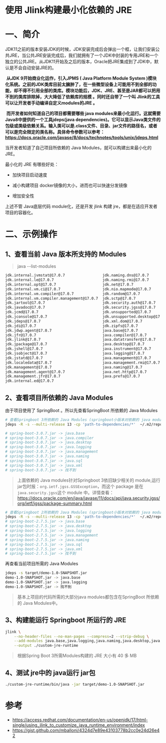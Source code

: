 # 使用 Jlink构建最小化依赖的 JRE

# 一、简介

JDK11之前的版本安装JDK的时候，JDK安装完成后会弹出一个框，让我们安装公共JRE，当公共JRE安装完成后，我们就拥有了一个JDK中封装的专用JRE和一个独立的公共JRE。从JDK11开始及之后的版本，Oracle把JRE集成到了JDK中，默认是不会自动安装JRE的。

​	**从JDK 9开始商业化运作，引入JPMS ( Java Platform Module System )模块化系统。之前的JDK类库目前太臃肿了，在一些微型设备上可能用不到全部的功能，却不得不引用全部的类库。模块功能后，JDK、JRE、甚至是JAR都可以把用不到的类库排除掉，大大降低了依赖库的规模 。同时还自带了一个叫 Jlink的工具可以让开发者手动编译自定义modules的JRE 。**

​	**而开发者如何知道自己的项目都需要哪些 java modules来最小化运行。这就需要Java8中提供的一个工具jdeps(java dependencies)。它可以显示Java类文件的包级或类级依赖关系。输入类可以是.class文件、目录、jar文件的路径名，或者可以是完全限定的类名称。具体命令参数可以参考：https://docs.oracle.com/javase/8/docs/technotes/tools/unix/jdeps.html**

当开发者知道了自己项目所依赖的 Java Modules，就可以构建出来最小化的 JRE。

最小化的 JRE 有哪些好处：

- 加快项目启动速度

- 减小构建项目 docker镜像的大小，进而也可以快速分发镜像

- 增加安全性

上述不管 Java底层代码 module化，还是开发 jlink 构建 jre，都是在适应开发者项目的容器化。

# 二、示例操作

## 1、查看当前 Java 版本所支持的 Modules

> java --list-modules

```bash
jdk.internal.jvmstat@17.0.7                 jdk.naming.dns@17.0.7               java.rmi@17.0.7
jdk.internal.le@17.0.7                      jdk.naming.rmi@17.0.7               java.scripting@17.0.7
jdk.internal.opt@17.0.7                     jdk.net@17.0.7                      java.se@17.0.7
jdk.internal.vm.ci@17.0.7                   jdk.nio.mapmode@17.0.7              java.security.jgss@17.0.7
jdk.internal.vm.compiler@17.0.7             jdk.random@17.0.7                   java.security.sasl@17.0.7
jdk.internal.vm.compiler.management@17.0.7  jdk.sctp@17.0.7                     java.smartcardio@17.0.7
jdk.jartool@17.0.7                          jdk.security.auth@17.0.7            java.sql@17.0.7
jdk.javadoc@17.0.7                          jdk.security.jgss@17.0.7            java.sql.rowset@17.0.7
jdk.jcmd@17.0.7                             jdk.unsupported@17.0.7              java.transaction.xa@17.0.7
jdk.jconsole@17.0.7                         jdk.unsupported.desktop@17.0.7      java.xml@17.0.7
jdk.jdeps@17.0.7                            jdk.xml.dom@17.0.7                  java.xml.crypto@17.0.7
jdk.jdi@17.0.7                              jdk.zipfs@17.0.7                    jdk.accessibility@17.0.7
jdk.jdwp.agent@17.0.7                       java.base@17.0.7                    jdk.attach@17.0.7
jdk.jfr@17.0.7                              java.compiler@17.0.7                jdk.charsets@17.0.7
jdk.jlink@17.0.7                            java.datatransfer@17.0.7            jdk.compiler@17.0.7
jdk.jpackage@17.0.7                         java.desktop@17.0.7                 jdk.crypto.cryptoki@17.0.7
jdk.jshell@17.0.7                           java.instrument@17.0.7              jdk.crypto.ec@17.0.7
jdk.jsobject@17.0.7                         java.logging@17.0.7                 jdk.dynalink@17.0.7
jdk.jstatd@17.0.7                           java.management@17.0.7              jdk.editpad@17.0.7
jdk.localedata@17.0.7                       java.management.rmi@17.0.7          jdk.hotspot.agent@17.0.7
jdk.management@17.0.7                       java.naming@17.0.7                  jdk.httpserver@17.0.7
jdk.management.agent@17.0.7                 java.net.http@17.0.7                jdk.incubator.foreign@17.0.7
jdk.management.jfr@17.0.7                   java.prefs@17.0.7                   jdk.incubator.vector@17.0.7
jdk.internal.ed@17.0.7
```

## 2、查看项目所依赖的 Java Modules

由于项目使用了 SpringBoot 。所以先查看SpringBoot 所依赖的 Java Modules

```bash
# 查看Springboot 3所依赖的 Java Modules (springboot小版本对依赖的 java modules基本一致)
jdeps -R -s --multi-release 13 -cp 'path-to-dependencies/*'  ~/.m2/repository/org/springframework/boot/spring-boot/3.0.7/spring-boot-3.0.7.jar 

# spring-boot-3.0.7.jar -> java.base
# spring-boot-3.0.7.jar -> java.compiler
# spring-boot-3.0.7.jar -> java.desktop
# spring-boot-3.0.7.jar -> java.logging
# spring-boot-3.0.7.jar -> java.management
# spring-boot-3.0.7.jar -> java.naming
# spring-boot-3.0.7.jar -> java.sql
# spring-boot-3.0.7.jar -> java.xml
# spring-boot-3.0.7.jar -> 找不到
```

> 上面依赖的 Java modules针对Springboot 3依旧缺少相关的 module,运行 jar包时报：`org.ietf.jgss.GSSException`，而这个 package 是在 `java.security.jgss`这个 module 中。详情查看：https://docs.oracle.com/en/java/javase/11/docs/api/java.security.jgss/org/ietf/jgss/package-summary.html

```bash
# 查看Springboot 2所依赖的 Java Modules (springboot小版本对依赖的 java modules基本一致)
jdeps -R -s --multi-release 13 -cp 'path-to-dependencies/*'  ~/.m2/repository/org/springframework/boot/spring-boot/2.7.5/spring-boot-2.7.5.jar
# spring-boot-2.7.5.jar -> java.base
# spring-boot-2.7.5.jar -> java.desktop
# spring-boot-2.7.5.jar -> java.logging
# spring-boot-2.7.5.jar -> java.management
# spring-boot-2.7.5.jar -> java.naming
# spring-boot-2.7.5.jar -> java.sql
# spring-boot-2.7.5.jar -> java.xml
# spring-boot-2.7.5.jar -> 找不到
```

再查看当前项目所需的  Java Modules

```bash
jdeps -s target/demo-1.0-SNAPSHOT.jar      
demo-1.0-SNAPSHOT.jar -> java.base
demo-1.0-SNAPSHOT.jar -> java.logging
demo-1.0-SNAPSHOT.jar -> 找不到
```

> 基本上项目的代码所需的大部分java modules都包含在SpringBoot 所依赖的 Java Modules中。

## 3、构建能运行 Springboot 所运行的 JRE

```bash
jlink \
    --no-header-files --no-man-pages --compress=2 --strip-debug \
    --add-modules java.base,java.logging,java.naming,java.desktop,java.management,java.security.jgss,java.instrument,java.sql \
    --output ./custom-jre-runtime
```

> 根据Spring Boot 3所需Modules构建的 JRE 大小有 40 多 MB

## 4、测试 jre中的 java运行 jar包

```bash
./custom-jre-runtime/bin/java -jar target/demo-1.0-SNAPSHOT.jar
```

# 参考

- https://access.redhat.com/documentation/en-us/openjdk/17/html-single/using_jlink_to_customize_java_runtime_environment/index
- https://gist.github.com/mballoni/4324d7e89e43103778b2cc0e24d26e42